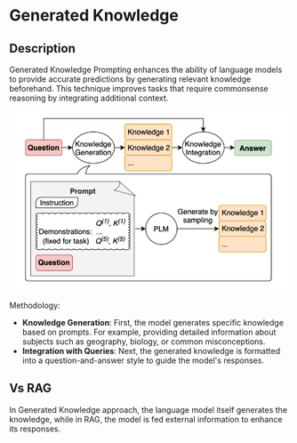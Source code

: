 # Generated Knowledge

## Description

Generated Knowledge Prompting enhances the ability of language models to provide accurate predictions by generating relevant knowledge beforehand.
This technique improves tasks that require commonsense reasoning by integrating additional context.

![](generated_knowledge/image1.png)

Methodology:

- **Knowledge Generation**: First, the model generates specific knowledge based on prompts. For example, providing detailed information about subjects such as geography, biology, or common misconceptions.
- **Integration with Queries**: Next, the generated knowledge is formatted into a question-and-answer style to guide the model's responses.

## Vs RAG

In Generated Knowledge approach, the language model itself generates the knowledge, while in RAG, the model is fed external information to enhance its responses.
